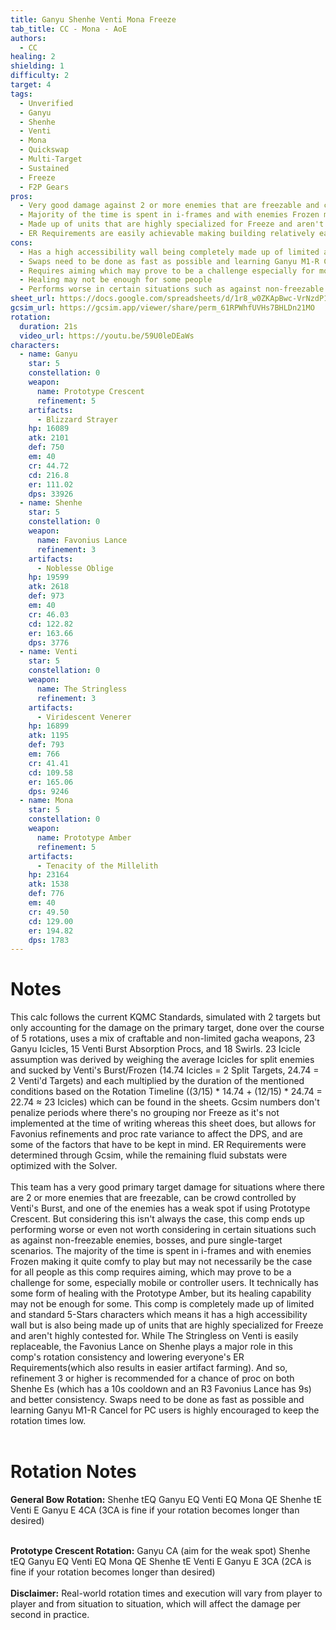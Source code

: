 ```yaml
---
title: Ganyu Shenhe Venti Mona Freeze
tab_title: CC - Mona - AoE
authors:
  - CC
healing: 2
shielding: 1
difficulty: 2
target: 4
tags:
  - Unverified
  - Ganyu
  - Shenhe
  - Venti
  - Mona
  - Quickswap
  - Multi-Target
  - Sustained
  - Freeze
  - F2P Gears
pros:
  - Very good damage against 2 or more enemies that are freezable and can be crowd controlled by Venti's Burst
  - Majority of the time is spent in i-frames and with enemies Frozen making it very comfy
  - Made up of units that are highly specialized for Freeze and aren't highly contested for as a result
  - ER Requirements are easily achievable making building relatively easier
cons:
  - Has a high accessibility wall being completely made up of limited and standard 5-Stars characters   
  - Swaps need to be done as fast as possible and learning Ganyu M1-R Cancel (for PC users) is highly encouraged to keep the rotation times low
  - Requires aiming which may prove to be a challenge especially for mobile and controller users
  - Healing may not be enough for some people
  - Performs worse in certain situations such as against non-freezable enemies, bosses, and pure single-target scenarios
sheet_url: https://docs.google.com/spreadsheets/d/1r8_w0ZKApBwc-VrNzdP1811syBvoNbgIPCNHMyzlwY4/edit#gid=1035782785
gcsim_url: https://gcsim.app/viewer/share/perm_61RPWhfUVHs7BHLDn21MO
rotation:
  duration: 21s
  video_url: https://youtu.be/59U0leDEaWs
characters:
  - name: Ganyu
    star: 5
    constellation: 0
    weapon:
      name: Prototype Crescent
      refinement: 5
    artifacts:
      - Blizzard Strayer
    hp: 16089
    atk: 2101
    def: 750
    em: 40
    cr: 44.72
    cd: 216.8
    er: 111.02
    dps: 33926
  - name: Shenhe
    star: 5
    constellation: 0
    weapon:
      name: Favonius Lance
      refinement: 3
    artifacts:
      - Noblesse Oblige
    hp: 19599
    atk: 2618
    def: 973
    em: 40
    cr: 46.03
    cd: 122.82
    er: 163.66
    dps: 3776
  - name: Venti
    star: 5
    constellation: 0
    weapon:
      name: The Stringless
      refinement: 3
    artifacts:
      - Viridescent Venerer
    hp: 16899
    atk: 1195
    def: 793
    em: 766
    cr: 41.41
    cd: 109.58
    er: 165.06
    dps: 9246
  - name: Mona
    star: 5
    constellation: 0
    weapon:
      name: Prototype Amber
      refinement: 5
    artifacts:
      - Tenacity of the Millelith
    hp: 23164
    atk: 1538
    def: 776
    em: 40
    cr: 49.50
    cd: 129.00
    er: 194.82
    dps: 1783
---
```

 
# **Notes**

This calc follows the current KQMC Standards, simulated with 2 targets but only accounting for the damage on the primary target, done over the course of 5 rotations, uses a mix of craftable and non-limited gacha weapons, 23 Ganyu Icicles, 15 Venti Burst Absorption Procs, and 18 Swirls. 23 Icicle assumption was derived by weighing the average Icicles for split enemies and sucked by Venti's Burst/Frozen (14.74 Icicles = 2 Split Targets, 24.74 = 2 Venti'd Targets) and each multiplied by the duration of the mentioned conditions based on the Rotation Timeline ((3/15) * 14.74 + (12/15) * 24.74 = 22.74 ≈ 23 Icicles) which can be found in the sheets. Gcsim numbers don't penalize periods where there's no grouping nor Freeze as it's not implemented at the time of writing whereas this sheet does, but allows for Favonius refinements and proc rate variance to affect the DPS, and are some of the factors that have to be kept in mind. ER Requirements were determined through Gcsim, while the remaining fluid substats were optimized with the Solver.
<br></br>
This team has a very good primary target damage for situations where there are 2 or more enemies that are freezable, can be crowd controlled by Venti's Burst, and one of the enemies has a weak spot if using Prototype Crescent. But considering this isn't always the case, this comp ends up performing worse or even not worth considering in certain situations such as against non-freezable enemies, bosses, and pure single-target scenarios. The majority of the time is spent in i-frames and with enemies Frozen making it quite comfy to play but may not necessarily be the case for all people as this comp requires aiming, which may prove to be a challenge for some, especially mobile or controller users. It technically has some form of healing with the Prototype Amber, but its healing capability may not be enough for some. This comp is completely made up of limited and standard 5-Stars characters which means it has a high accessibility wall but is also being made up of units that are highly specialized for Freeze and aren't highly contested for. While The Stringless on Venti is easily replaceable, the Favonius Lance on Shenhe plays a major role in this comp's rotation consistency and lowering everyone's ER Requirements(which also results in easier artifact farming). And so, refinement 3 or higher is recommended for a chance of proc on both Shenhe Es (which has a 10s cooldown and an R3 Favonius Lance has 9s) and better consistency. Swaps need to be done as fast as possible and learning Ganyu M1-R Cancel for PC users is highly encouraged to keep the rotation times low.
<br></br>
# **Rotation Notes**
 
**General Bow Rotation:**
Shenhe tEQ
Ganyu EQ
Venti EQ
Mona QE
Shenhe tE
Venti E
Ganyu E 4CA (3CA is fine if your rotation becomes longer than desired)
<br></br>

**Prototype Crescent Rotation:**
Ganyu CA (aim for the weak spot)
Shenhe tEQ
Ganyu EQ
Venti EQ
Mona QE
Shenhe tE
Venti E
Ganyu E 3CA (2CA is fine if your rotation becomes longer than desired)
<br></br>
**Disclaimer:** Real-world rotation times and execution will vary from player to player and from situation to situation, which will affect the damage per second in practice. 
 